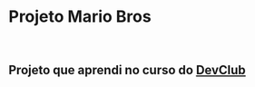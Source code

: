 <h1>Projeto Mario Bros</h1>
<br>
<h2>Projeto que aprendi no curso do <a href="https://rodolfomori.com.br/devclub">DevClub</a></h2>

